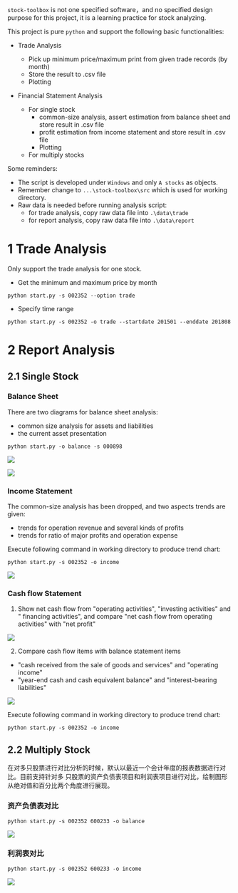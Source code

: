 `stock-toolbox` is not one specified software，and no specified design purpose for
this project, it is a learning practice for stock analyzing.

This project is pure `python` and support the following basic functionalities:

- Trade Analysis
  - Pick up minimum price/maximum print from given trade records (by month)
  - Store the result to .csv file
  - Plotting

- Financial Statement Analysis
  - For single stock
    - common-size analysis, assert estimation from balance sheet and store result
      in .csv file
    - profit estimation from income statement and store result in .csv file
    - Plotting    
  - For multiply stocks

Some reminders:

- The script is developed under `Windows` and only `A stocks` as objects.
- Remember change to `...\stock-toolbox\src` which is used for working directory.
- Raw data is needed before running analysis script:
  - for trade analysis, copy raw data file into `.\data\trade`
  - for report analysis, copy raw data file into `.\data\report`

# 1 Trade Analysis

Only support the trade analysis for one stock.

- Get the minimum and maximum price by month

```
python start.py -s 002352 --option trade
```

- Specify time range

```
python start.py -s 002352 -o trade --startdate 201501 --enddate 201808
```

# 2 Report Analysis

## 2.1 Single Stock

### Balance Sheet

There are two diagrams for balance sheet analysis:

- common size analysis for assets and liabilities
- the current asset presentation

```
python start.py -o balance -s 000898
```

![](./src/report/doc/balance_asset_liability.png)

![](./src/report/doc/current_asset.png)

### Income Statement

The common-size analysis has been dropped, and two aspects trends are given:

- trends for operation revenue and several kinds of profits
- trends for ratio of major profits and operation expense

Execute following command in working directory to produce trend chart:

```
python start.py -s 002352 -o income
```

![](./src/report/doc/income_analysis.png)


### Cash flow Statement

1. Show net cash flow from "operating activities", "investing activities" and "
financing activities", and compare "net cash flow from operating activities" with
 "net profit"

![](./src/report/doc/cash_flow_analysis.png)

2. Compare cash flow items with balance statement items

- "cash received from the sale of goods and services" and "operating income"
- "year-end cash and cash equivalent balance" and "interest-bearing liabilities"

![](./src/report/doc/cash_flow_analysis_balance_items.png)

Execute following command in working directory to produce trend chart:

```
python start.py -s 002352 -o income
```

## 2.2 Multiply Stock

在对多只股票进行对比分析的时候，默认以最近一个会计年度的报表数据进行对比。目前支持针对多
只股票的资产负债表项目和利润表项目进行对比，绘制图形从绝对值和百分比两个角度进行展现。

### 资产负债表对比

```
python start.py -s 002352 600233 -o balance
```

![](muti_stock_asset.png)

### 利润表对比

```
python start.py -s 002352 600233 -o income
```

![](muti_stock_income.png)
